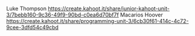 Luke Thompson
https://create.kahoot.it/share/junior-kahoot-unit-3/7bebb160-9c36-49f9-90bd-c0ea6d70bf7f
Macarios Hoover
https://create.kahoot.it/share/programming-unit-3/6cb30f61-414c-4c72-9cee-3dfd54c49cbd
